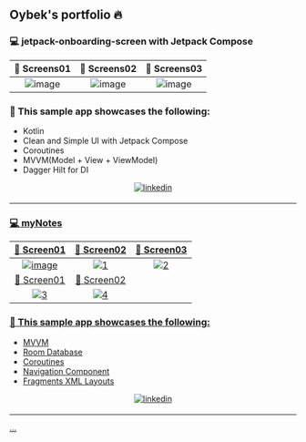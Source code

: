 ## Oybek's portfolio 🔥

### 💻 jetpack-onboarding-screen with Jetpack Compose

📸 Screens01            |  📸 Screens02  |  📸 Screens03
:-------------------------:|:-------------------------:|:-------------------------:
![image](https://github.com/oybekjon94/my-portfolio/assets/91370134/93f8f7e6-c004-4ea8-b1d6-f0026c2995ee) | ![image](https://github.com/oybekjon94/my-portfolio/assets/91370134/5f5da296-f9c1-453e-ad17-9d7a99821c55) | ![image](https://github.com/oybekjon94/my-portfolio/assets/91370134/91908384-7716-4f22-9285-e63e3745b570)

### 🔨 This sample app showcases the following:

- Kotlin
- Clean and Simple UI with Jetpack Compose
- Coroutines
- MVVM(Model + View + ViewModel)
- Dagger Hilt for DI

<div align="center">
<a href="https://github.com/oybekjon94/jetpack-onboarding-screen" target="_blank">
<img src=https://img.shields.io/badge/GitHub-100000?style=for-the-badge&logo=github&logoColor=white alt=linkedin style="margin-bottom: 5px;" />
</div>

________________________________________________________________________________________________

### 💻 myNotes

📸 Screen01            |  📸 Screen02  |  📸 Screen03
:-------------------------:|:-------------------------:|:-------------------------:
![image](https://github.com/oybekjon94/my-portfolio/assets/91370134/787027da-e7f0-48f4-aea6-d4664770c033) | ![1](https://github.com/oybekjon94/my-portfolio/assets/91370134/b0ffd336-04fe-4c34-b378-5f908f7d3acd) | ![2](https://github.com/oybekjon94/my-portfolio/assets/91370134/5218bc93-250b-4088-9a9f-51a45b5bb26c)
📸 Screen01            |  📸 Screen02  | 
![3](https://github.com/oybekjon94/my-portfolio/assets/91370134/3a918ef9-d34c-49d1-9f13-f7e0176feba4) | ![4](https://github.com/oybekjon94/my-portfolio/assets/91370134/364a26f7-9752-4643-a02e-b6ab17bc058e)

### 🔨 This sample app showcases the following:

- MVVM
- Room Database
- Coroutines
- Navigation Component 
- Fragments XML Layouts

<div align="center">
<a href="https://github.com/oybekjon94/myNotes" target="_blank">
<img src=https://img.shields.io/badge/GitHub-100000?style=for-the-badge&logo=github&logoColor=white alt=linkedin style="margin-bottom: 5px;" />
</div>

________________________________________________________________________________________________
...
